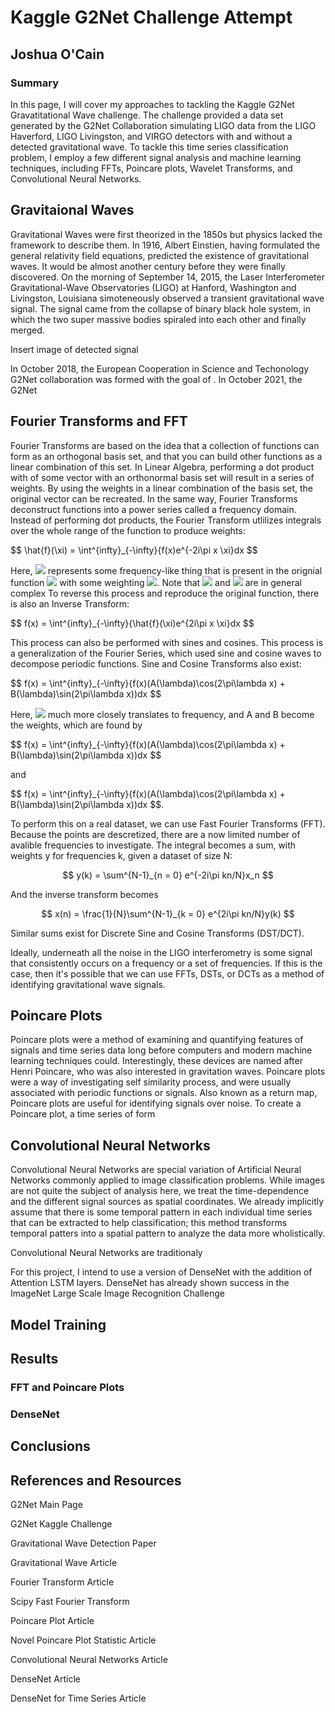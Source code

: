 # Kaggle G2Net Challenge Attempt
## Joshua O'Cain

### Summary

In this page, I will cover my approaches to tackling the Kaggle G2Net Gravatitational Wave challenge. The challenge provided a data set generated
by the G2Net Collaboration simulating LIGO data from the LIGO Haverford, LIGO Livingston, and VIRGO detectors with and without a detected gravitational
wave. To tackle this time series classification problem, I employ a few different signal analysis and machine learning techniques, including FFTs,
Poincare plots, Wavelet Transforms, and Convolutional Neural Networks.


## Gravitaional Waves

Gravitational Waves were first theorized in the 1850s but physics lacked the framework to describe them. In 1916, Albert Einstien, having formulated the general relativity field equations, predicted the existence of gravitational waves. It would be almost another century before they were finally discovered. On the morning of September 14, 2015, the Laser Interferometer Gravitational-Wave Observatories (LIGO) at Hanford, Washington and Livingston, Louisiana simoteneously observed a transient gravitational wave signal. The signal came from the collapse of binary black hole system, in which the two super massive bodies spiraled into each other and finally merged. 

Insert image of detected signal

In October 2018, the European Cooperation in Science and Techonology G2Net collaboration was formed with the goal of . In October 2021, the G2Net

## Fourier Transforms and FFT

Fourier Transforms are based on the idea that a collection of functions can form as an orthogonal basis set, and that you
can build other functions as a linear combination of this set. In Linear Algebra, performing a dot product with of some vector with an orthonormal basis set will result in a series of weights. By using the weights in a linear combination of the basis set, the original vector can be recreated. In the same way, Fourier Transforms deconstruct functions into a power series called a frequency domain. Instead of performing dot products, the Fourier Transform utlilizes integrals over the whole range of the function to produce weights:

$$ \hat{f}(\xi) = \int^{infty}_{-\infty}{f(x)e^{-2i\pi x \xi}dx $$

Here, <img src="https://render.githubusercontent.com/render/math?\xi"> represents some frequency-like thing that is present in the orignial function <img src="https://render.githubusercontent.com/render/math?\f(x)"> with some weighting <img src="https://render.githubusercontent.com/render/math?\hat{f}(x)">. Note that <img src="https://render.githubusercontent.com/render/math?\xi"> and <img src="https://render.githubusercontent.com/render/math?\hat{f}(x)"> are in general complex To reverse this process and reproduce the original function, there is also an Inverse Transform:

$$ f(x) = \int^{infty}_{-\infty}{\hat{f}(\xi)e^{2i\pi x \xi}dx $$

This process can also be performed with sines and cosines. This process is a generalization of the Fourier Series, which used sine and cosine waves to decompose periodic functions. Sine and Cosine Transforms also exist:

$$ f(x) = \int^{infty}_{-\infty}{f(x)(A(\lambda)\cos(2\pi\lambda x) + B(\lambda)\sin(2\pi\lambda x))dx $$

Here, <img src="https://render.githubusercontent.com/render/math?\lambda"> much more closely translates to frequency, and A and B become the weights, which are found by  

$$ f(x) = \int^{infty}_{-\infty}{f(x)(A(\lambda)\cos(2\pi\lambda x) + B(\lambda)\sin(2\pi\lambda x))dx $$

and


$$ f(x) = \int^{infty}_{-\infty}{f(x)(A(\lambda)\cos(2\pi\lambda x) + B(\lambda)\sin(2\pi\lambda x))dx $$.

To perform this on a real dataset, we can use Fast Fourier Transforms (FFT). Because the points are descretized, there are a now limited number of avalible frequencies to investigate. The integral becomes a sum, with weights y for frequencies k, given a dataset of size N:

$$ y(k) = \sum^{N-1}_{n = 0} e^{-2i\pi kn/N}x_n $$

And the inverse transform becomes 

$$ x(n) = \frac{1}{N}\sum^{N-1}_{k = 0} e^{2i\pi kn/N}y(k) $$

Similar sums exist for Discrete Sine and Cosine Transforms (DST/DCT). 

Ideally, underneath all the noise in the LIGO interferometry is some signal that consistently occurs on a frequency or a set of frequencies. If this is the case, then it's possible that we can use FFTs, DSTs, or DCTs as a method of identifying gravitational wave signals. 

## Poincare Plots

Poincare plots were a method of examining and quantifying features of signals and time series data long before computers and modern machine learning techniques could. Interestingly, these devices are named after Henri Poincare, who was also interested in gravitation waves. Poincare plots were a way of investigating self similarity process, and were usually associated with periodic functions or signals. Also known as a return map, Poincare plots are useful for identifying signals over noise. To create a Poincare plot, a time series of form 

## Convolutional Neural Networks

Convolutional Neural Networks are special variation of Artificial Neural Networks commonly applied to image classification problems. While images are not quite the subject of analysis here, we treat the time-dependence and the different signal sources as spatial coordinates. We already implicitly assume that there is some temporal pattern in each individual time series that can be extracted to help classification; this method transforms temporal patters into a spatial pattern to analyze the data more wholistically. 

Convolutional Neural Networks are traditionaly 

For this project, I intend to use a version of DenseNet with the addition of Attention LSTM layers. DenseNet has already shown success in the ImageNet Large Scale Image Recognition Challenge

## Model Training

## Results

### FFT and Poincare Plots

### DenseNet 

## Conclusions

## References and Resources

G2Net Main Page

G2Net Kaggle Challenge

Gravitational Wave Detection Paper

Gravitational Wave Article

Fourier Transform Article

Scipy Fast Fourier Transform

Poincare Plot Article

Novel Poincare Plot Statistic Article

Convolutional Neural Networks Article

DenseNet Article

DenseNet for Time Series Article
